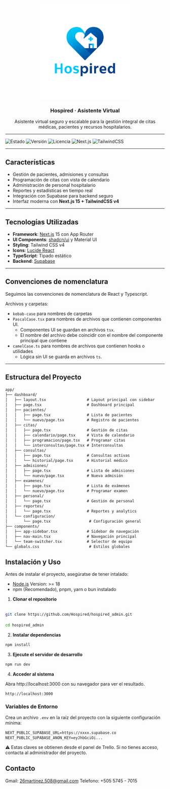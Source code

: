<div align="center">
  <a href="https://github.com/Hospired">
    <img src="src/assets/hospired.png" alt="Logo" width="300">
  </a>
</div>

<h3 align="center">Hospired · Asistente Virtual</h3>

<p align="center">
  Asistente virtual seguro y escalable para la gestión integral de citas médicas, pacientes y recursos hospitalarios.
</p>

---

![Estado](https://img.shields.io/badge/estado-en%20desarrollo-yellow)
![Versión](https://img.shields.io/badge/version-1.0.0-blue)
![Licencia](https://img.shields.io/badge/licencia-MIT-green)
![Next.js](https://img.shields.io/badge/Next.js-15-black)
![TailwindCSS](https://img.shields.io/badge/TailwindCSS-v4-38B2AC)

---

## Características

- Gestión de pacientes, admisiones y consultas
- Programación de citas con vista de calendario
- Administración de personal hospitalario
- Reportes y estadísticas en tiempo real
- Integración con Supabase para backend seguro
- Interfaz moderna con **Next.js 15 + TailwindCSS v4**

---

## Tecnologías Utilizadas

- **Framework**: [Next.js](https://nextjs.org) 15 con App Router
- **UI Components**: [shadcn/ui](https://ui.shadcn.com/) y Material UI
- **Styling**: Tailwind CSS v4
- **Icons**: [Lucide React](https://lucide.dev/)
- **TypeScript**: Tipado estático
- **Backend**: [Supabase](https://supabase.com/)

---

## Convenciones de nomenclatura

Seguimos las convenciones de nomenclatura de React y Typescript.

Archivos y carpetas:

- `kebab-case` para nombres de carpetas
- `PascalCase.tsx` para nombres de archivos que contienen componentes UI.
  - Componentes UI se guardan en archivos `tsx`.
  - El nombre del archivo debe coincidir con el nombre del componente principal que contiene
- `camelCase.ts` para nombres de archivos que contienen hooks o utilidades
  - Lógica sin UI se guarda en archivos `ts`.

---

## Estructura del Proyecto

```plaintext
app/
├── dashboard/
│   ├── layout.tsx                  # Layout principal con sidebar
│   ├── page.tsx                    # Dashboard principal
│   ├── pacientes/
│   │   ├── page.tsx                # Lista de pacientes
│   │   └── nuevo/page.tsx          # Registro de pacientes
│   ├── citas/
│   │   ├── page.tsx                # Gestión de citas
│   │   ├── calendario/page.tsx     # Vista de calendario
│   │   ├── programacion/page.tsx   # Programar citas
│   │   └── interconsultas/page.tsx # Interconsultas
│   ├── consultas/
│   │   ├── page.tsx                # Consultas activas
│   │   └── historial/page.tsx      # Historial médico
│   ├── admisiones/
│   │   ├── page.tsx                # Lista de admisiones
│   │   └── nuevo/page.tsx          # Nueva admisión
│   ├── examenes/
│   │   ├── page.tsx                # Lista de exámenes
│   │   └── nuevo/page.tsx          # Programar examen
│   ├── personal/
│   │   └── page.tsx                # Gestión de personal
│   ├── reportes/
│   │   └── page.tsx                # Reportes y analytics
│   └── configuracion/
│       └── page.tsx                 # Configuración general
├── components/
│   ├── app-sidebar.tsx             # Sidebar de navegación
│   ├── nav-main.tsx                # Navegación principal
│   └── team-switcher.tsx           # Selector de equipo
└── globals.css                      # Estilos globales
```

## Instalación y Uso

Antes de instalar el proyecto, asegúratse de tener intalado:

- [Node.js](https://nodejs.org/es) Version: >= 18
- npm (Recomendado), pnpm, yarn o bun instalado

1. **Clonar el repositorio**

```bash

git clone https://github.com/Hospired/hospired_admin.git

cd hospired_admin
```

2. **Instalar dependencias**

```bash
npm install
```

3. **Ejecute el servidor de desarrollo**

```bash
npm run dev
```

4. **Acceder al sistema**
<p>Abra http://localhost:3000 con su navegador para ver el resultado.</p>

```
http://localhost:3000
```

### Variables de Entorno

Crea un archivo `.env` en la raíz del proyecto con la siguiente configuración mínima:

```env
NEXT_PUBLIC_SUPABASE_URL=https://xxxx.supabase.co
NEXT_PUBLIC_SUPABASE_ANON_KEY=eyJhbGciOi...
```

⚠️ Estas claves se obtienen desde el panel de Trello.
Si no tienes acceso, contacta al administrador del proyecto.

## Contacto

Gmail: 26martinez.508@gmail.com
Telefono: +505 5745 - 7015
